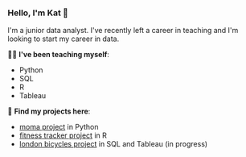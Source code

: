 ### Hello, I'm Kat 👋

I'm a junior data analyst. I've recently left a career in teaching and I'm looking to start my career in data.

👩‍🎓 **I've been teaching myself**:
* Python
* SQL
* R
* Tableau
  
🔎 **Find my projects here**:
* [moma project](https://github.com/katbates/moma-project) in Python
* [fitness tracker project](https://github.com/katbates/fitness-tracker) in R
* [london bicycles project](https://github.com/katbates/london-bicycles) in SQL and Tableau (in progress)

